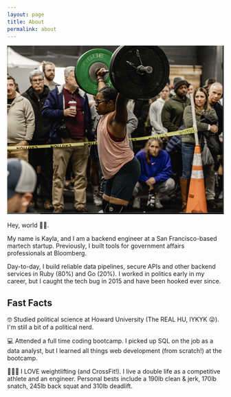 ```yaml
---
layout: page
title: About
permalink: about
---
```

<img class="mx-auto w-1/2 rounded-full" src="/assets/img/snatch.jpg">

Hey, world 👋🏾. 

My name is Kayla, and I am a backend engineer at a San Francisco-based martech startup. Previously, I built tools for government affairs professionals at Bloomberg.

Day-to-day, I build reliable data pipelines, secure APIs and other backend services in Ruby (80%) and Go (20%). I worked in politics early in my career, but I caught the tech bug in 2015 and have been hooked ever since.

## Fast Facts

🤓 Studied political science at Howard University (The REAL HU, IYKYK 😜). I'm still a bit of a political nerd.

💻 Attended a full time coding bootcamp. I picked up SQL on the job as a data analyst, but I learned all things web development (from scratch!) at the bootcamp. 

🏋🏾‍♀️ I LOVE weightlifting (and CrossFit!). I live a double life as a competitive athlete and an engineer. Personal bests include a 190lb clean & jerk, 170lb snatch, 245lb back squat and 310lb deadlift.
